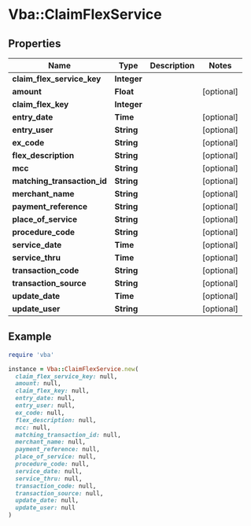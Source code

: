 # Vba::ClaimFlexService

## Properties

| Name | Type | Description | Notes |
| ---- | ---- | ----------- | ----- |
| **claim_flex_service_key** | **Integer** |  |  |
| **amount** | **Float** |  | [optional] |
| **claim_flex_key** | **Integer** |  |  |
| **entry_date** | **Time** |  | [optional] |
| **entry_user** | **String** |  | [optional] |
| **ex_code** | **String** |  | [optional] |
| **flex_description** | **String** |  | [optional] |
| **mcc** | **String** |  | [optional] |
| **matching_transaction_id** | **String** |  | [optional] |
| **merchant_name** | **String** |  | [optional] |
| **payment_reference** | **String** |  | [optional] |
| **place_of_service** | **String** |  | [optional] |
| **procedure_code** | **String** |  | [optional] |
| **service_date** | **Time** |  | [optional] |
| **service_thru** | **Time** |  | [optional] |
| **transaction_code** | **String** |  | [optional] |
| **transaction_source** | **String** |  | [optional] |
| **update_date** | **Time** |  | [optional] |
| **update_user** | **String** |  | [optional] |

## Example

```ruby
require 'vba'

instance = Vba::ClaimFlexService.new(
  claim_flex_service_key: null,
  amount: null,
  claim_flex_key: null,
  entry_date: null,
  entry_user: null,
  ex_code: null,
  flex_description: null,
  mcc: null,
  matching_transaction_id: null,
  merchant_name: null,
  payment_reference: null,
  place_of_service: null,
  procedure_code: null,
  service_date: null,
  service_thru: null,
  transaction_code: null,
  transaction_source: null,
  update_date: null,
  update_user: null
)
```

